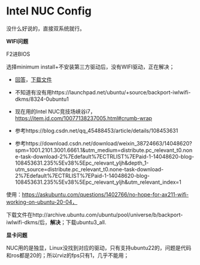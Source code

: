 # Intel NUC Config

没什么好说的，直接双系统就行。

**WIFI问题**

F2进BIOS

选择minimum install+不安装第三方驱动后，没有WIFI驱动，正在解决；

* [回答](https://askubuntu.com/questions/1402766/no-hope-for-ax211-wifi-working-on-ubuntu-20-04)，[下载文件](http://archive.ubuntu.com/ubuntu/pool/universe/b/backport-iwlwifi-dkms/)

* 不知道有没有用https://launchpad.net/ubuntu/+source/backport-iwlwifi-dkms/8324-0ubuntu1

* 现在用的Intel NUC竞技场峡谷i7，https://item.jd.com/10077138237005.html#crumb-wrap

* 参考https://blog.csdn.net/qq_45488453/article/details/108453631

* 参考https://download.csdn.net/download/weixin_38724663/14048620?spm=1001.2101.3001.6661.1&utm_medium=distribute.pc_relevant_t0.none-task-download-2%7Edefault%7ECTRLIST%7EPaid-1-14048620-blog-108453631.235%5Ev38%5Epc_relevant_yljh&depth_1-utm_source=distribute.pc_relevant_t0.none-task-download-2%7Edefault%7ECTRLIST%7EPaid-1-14048620-blog-108453631.235%5Ev38%5Epc_relevant_yljh&utm_relevant_index=1

使用：https://askubuntu.com/questions/1402766/no-hope-for-ax211-wifi-working-on-ubuntu-20-04，

下载文件在http://archive.ubuntu.com/ubuntu/pool/universe/b/backport-iwlwifi-dkms/后，**解决**；下载ubuntu3_all.

**显卡问题**

NUC用的是独显，Linux没找到对应的驱动，只有支持ubuntu22的，问题是代码和ros都是20的；所以rviz的fps只有1，几乎不能用；